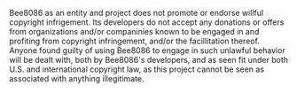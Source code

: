 Bee8086 as an entity and project does not promote or endorse willful copyright infrigement. Its developers do not accept any donations or offers from organizations and/or companinies known to be engaged in and profiting from copyright infringement, and/or the facillitation thereof. Anyone found guilty of using Bee8086 to engage in such unlawful behavior will be dealt with, both by Bee8086's developers, and as seen fit under both U.S. and international copyright law, as this project cannot be seen as associated with anything illegitimate.
